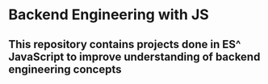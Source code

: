 # Backend Engineering with JS

## This repository contains projects done in ES^ JavaScript to improve understanding of backend engineering concepts
